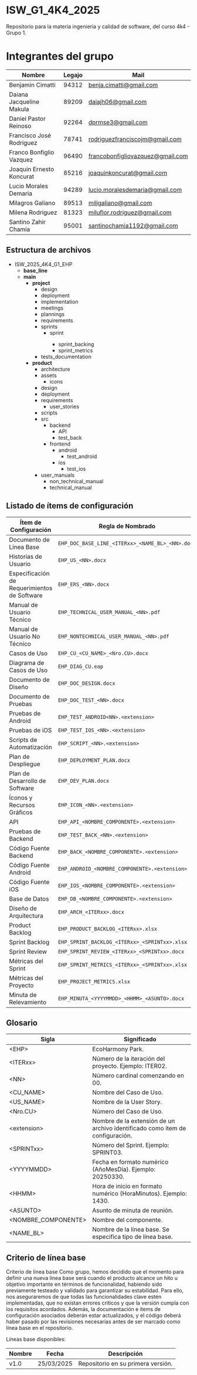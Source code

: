 # ISW_G1_4K4_2025
Repositorio para la materia ingenieria y calidad de software, del curso 4k4 - Grupo 1.

# Integrantes del grupo
| Nombre | Legajo | Mail
| ------------ | ------------ | ------------ | 
| Benjamin Cimatti | 94312 | benja.cimatti@gmail.com |
| Daiana Jacqueline Makula | 89209 | daiajh06@gmail.com |
| Daniel Pastor Reinoso | 92264 | dprmse3@gmail.com | 
| Francisco José Rodriguez | 78741 | rodriguezfranciscojm@gmail.com |
| Franco Bonfiglio Vazquez | 96490 | francobonfigliovazquez@gmail.com | 
| Joaquin Ernesto Koncurat | 85216 | joaquinkoncurat@gmail.com |
| Lucio Morales Demaria | 94289 | lucio.moralesdemaria@gmail.com | 
| Milagros Galiano | 89513 | miligaliano@gmail.com |
| Milena Rodriguez | 81323 | miluflor.rodriguez@gmail.com |
| Santino Zahir Chamia | 95001 | santinochamia1192@gmail.com | 

## Estructura de archivos
- ISW_2025_4K4_G1_EHP
  - **base_line**
  - **main**
    - **project**
      - design
      - deployment
      - implementation
      - meetings
      - plannings
      - requirements
      - sprints
        - sprint<NN>
          - sprint_backing
          - sprint_metrics
      - tests_documentation
    - **product**
      - architecture
      - assets
        - icons
      - design
      - deployment
      - requirements
        - user_stories
      - scripts
      - src
        - backend
          - API
          - test_back
        - frontend
          - android
            - test_android
          - ios
            - test_ios
      - user_manuals
        - non_technical_manual
        - technical_manual
  

## Listado de ítems de configuración

| Ítem de Configuración | Regla de Nombrado | Ubicación Física | Tipo de Ítem |
|-----------------------|------------------|------------------|--------------|
| Documento de Línea Base | `EHP_DOC_BASE_LINE_<ITERxx>_<NAME_BL>_<NN>.docx` | `base_line/` | Iteración |
| Historias de Usuario | `EHP_US_<NN>.docx` | `main/product/requirements/user_stories/` | Producto |
| Especificación de Requerimientos de Software | `EHP_ERS_<NN>.docx` | `main/project/requirements/` | Proyecto |
| Manual de Usuario Técnico | `EHP_TECHNICAL_USER_MANUAL_<NN>.pdf` | `main/product/user_manuals/technical_manuals/` | Producto |
| Manual de Usuario No Técnico | `EHP_NONTECHNICAL_USER_MANUAL_<NN>.pdf` | `main/product/user_manuals/non_technical_manuals/` | Producto |
| Casos de Uso | `EHP_CU_<CU_NAME>_<Nro.CU>.docx` | `main/product/requirements/` | Producto |
| Diagrama de Casos de Uso | `EHP_DIAG_CU.eap` | `main/product/requirements/` | Producto |
| Documento de Diseño | `EHP_DOC_DESIGN.docx` | `main/product/design/` | Producto |
| Documento de Pruebas | `EHP_DOC_TEST_<NN>.docx` | `main/project/tests_documentation/` | Iteración |
| Pruebas de Android | `EHP_TEST_ANDROID<NN>.<extension>` | `main/src/frontend/android/test_android/` | Iteración |
| Pruebas de iOS | `EHP_TEST_IOS_<NN>.<extension>` | `main/src/frontend/ios/test_ios/` | Iteración |
| Scripts de Automatización | `EHP_SCRIPT_<NN>.<extension>` | `main/product/scripts/` | Producto |
| Plan de Despliegue | `EHP_DEPLOYMENT_PLAN.docx` | `main/project/deployment/` | Proyecto |
| Plan de Desarrollo de Software | `EHP_DEV_PLAN.docx` | `main/project/plannings/` | Proyecto |
| Íconos y Recursos Gráficos | `EHP_ICON_<NN>.<extension>` | `main/assets/icons/` | Producto |
| API | `EHP_API_<NOMBRE_COMPONENTE>.<extension>` | `main/src/backend/API/` | Producto |
| Pruebas de Backend | `EHP_TEST_BACK_<NN>.<extension>` | `main/src/backend/test_back/` | Iteración |
| Código Fuente Backend | `EHP_BACK_<NOMBRE_COMPONENTE>.<extension>` | `main/src/backend/` | Producto |
| Código Fuente Android | `EHP_ANDROID_<NOMBRE_COMPONENTE>.<extension>` | `main/src/frontend/android/` | Producto |
| Código Fuente iOS | `EHP_IOS_<NOMBRE_COMPONENTE>.<extension>` | `main/src/frontend/ios/` | Producto |
| Base de Datos | `EHP_DB_<NOMBRE_COMPONENTE>.<extension>` | `main/src/db/` | Producto |
| Diseño de Arquitectura | `EHP_ARCH_<ITERxx>.docx` | `main/design/architecture/` | Proyecto |
| Product Backlog | `EHP_PRODUCT_BACKLOG_<ITERxx>.xlsx` | `main/project/plannings/` | Proyecto |
| Sprint Backlog | `EHP_SPRINT_BACKLOG_<ITERxx>_<SPRINTxx>.xlsx` | `main/sprints/sprint_<NN>/sprint_backlog/` | Iteración |
| Sprint Review | `EHP_SPRINT_REVIEW_<ITERxx>_<SPRINTxx>.docx` | `main/meetings/` | Iteración |
| Métricas del Sprint | `EHP_SPRINT_METRICS_<ITERxx>_<SPRINTxx>.xlsx` | `sprints/sprint_<NN>/sprint_metrics/` | Iteración |
| Métricas del Proyecto | `EHP_PROJECT_METRICS.xlsx` | `main/project/plannings/` | Proyecto |
| Minuta de Relevamiento | `EHP_MINUTA_<YYYYMMDD>_<HHMM>_<ASUNTO>.docx` | `main/meetings/` | Iteración |



## Glosario
| Sigla| Significado |
| ------------ | ------------ |
| \<EHP\> | EcoHarmony Park. |
| \<ITERxx\> | Número de la iteración del proyecto. Ejemplo: ITER02. |
| \<NN\> | Número cardinal comenzando en 00. |
| \<CU_NAME\> | Nombre del Caso de Uso. |
| \<US_NAME\> | Nombre de la User Story. |
| \<Nro.CU\> | Número del Caso de Uso. |
| \<extension\> | Nombre de la extensión de un archivo identificado como ítem de configuración. |
| \<SPRINTxx\> | Número del Sprint. Ejemplo: SPRINT03. |
| \<YYYYMMDD\> | Fecha en formato numérico (AñoMesDía). Ejemplo: 20250330. |
| \<HHMM\> | Hora de inicio en formato numérico (HoraMinutos). Ejemplo: 1430. |
| \<ASUNTO\> | Asunto de minuta de reunión. |
| \<NOMBRE_COMPONENTE\> | Nombre del componente. |
| \<NAME_BL\> | Nombre de la línea base. Se especifica tipo de línea base. |


## Criterio de línea base

Criterio de línea base
Como grupo, hemos decidido que el momento para definir una nueva línea base será cuando el producto alcance un hito u objetivo importante en términos de funcionalidad, habiendo sido previamente testeado y validado para garantizar su estabilidad. Para ello, nos aseguraremos de que todas las funcionalidades clave estén implementadas, que no existan errores críticos y que la versión cumpla con los requisitos acordados. Además, la documentación e items de configuración asociados deberán estar actualizados, y el código deberá haber pasado por las revisiones necesarias antes de ser marcado como línea base en el repositorio.


Líneas base disponibles: 

| Nombre | Fecha | Descripción
| ------------ | ------------ | ------------ | 
| v1.0 | 25/03/2025 | Repositorio en su primera versión. | 




